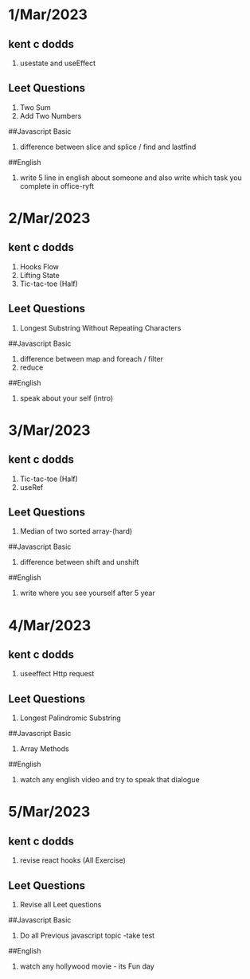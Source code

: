 # 1/Mar/2023
## kent c dodds
1. usestate and useEffect

## Leet Questions
1. Two Sum
2. Add Two Numbers

##Javascript Basic
1. difference between slice and splice / find and lastfind

##English
1. write 5 line in english about someone and also write which task you complete in office-ryft

# 2/Mar/2023
## kent c dodds
1. Hooks Flow
2. Lifting State
3. Tic-tac-toe (Half)

## Leet Questions
1.  Longest Substring Without Repeating Characters

##Javascript Basic
1. difference between map and foreach / filter
2. reduce

##English
1. speak about your self (intro)

# 3/Mar/2023
## kent c dodds
1. Tic-tac-toe (Half)
2. useRef

## Leet Questions
1.  Median of two sorted array-(hard)

##Javascript Basic
1. difference between shift and unshift


##English
1. write where you see yourself after 5 year

# 4/Mar/2023
## kent c dodds
1. useeffect Http request


## Leet Questions
1. Longest Palindromic Substring

##Javascript Basic
1. Array Methods

##English
1. watch any english video and try to speak that dialogue 

# 5/Mar/2023
## kent c dodds
1. revise react hooks (All Exercise)

## Leet Questions
1.  Revise all Leet questions

##Javascript Basic
1. Do all Previous javascript topic -take test

##English
1. watch any hollywood movie - its Fun day 





